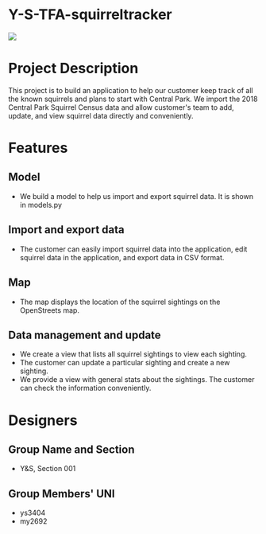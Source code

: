 # Y-S-TFA-squirreltracker
![](https://ss0.bdstatic.com/70cFvHSh_Q1YnxGkpoWK1HF6hhy/it/u=1799240122,1902034286&fm=26&gp=0.jpg)
# Project Description
This project is to build an application to help our customer keep track of all the known squirrels and plans to start with Central Park. We import the 2018 Central Park Squirrel Census data and allow customer's team to add, update, and view squirrel data directly and conveniently. 
# Features 
##  Model
  * We build a model to help us import and export squirrel data. It is shown in models.py
##  Import and export data
  * The customer can easily import squirrel data into the application, edit squirrel data in the application, and export data in CSV format.
## Map
  * The map displays the location of the squirrel sightings on the OpenStreets map.
## Data management and update
  * We create a view that lists all squirrel sightings to view each sighting.
  * The customer can update a particular sighting and create a new sighting.
  * We provide a view with general stats about the sightings. The customer can check the information conveniently.
# Designers
## Group Name and Section
  * Y&S, Section 001
## Group Members' UNI
  * ys3404
  * my2692


